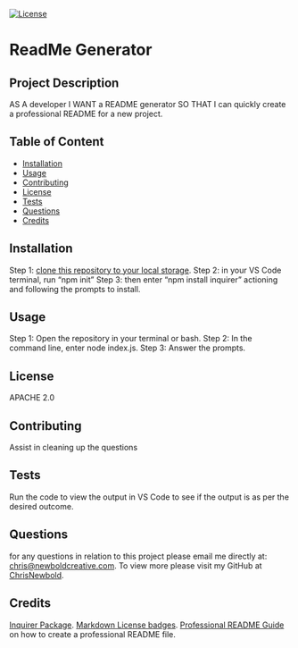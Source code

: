 
[![License](https://img.shields.io/badge/License-Apache_2.0-blue.svg)](https://opensource.org/licenses/Apache-2.0)  
# ReadMe Generator  


## Project Description 
AS A developer I WANT a README generator SO THAT I can quickly create a professional README for a new project.
    
## Table of Content 
    
* [Installation](#installation)
* [Usage](#usage)
* [Contributing](#contributing)
* [License](#license)
* [Tests](#tests)
* [Questions](#questions)
* [Credits](#credits)
    
## Installation 
Step 1: [clone this repository to your local storage](https://github.com/ChrisNewbold/09-NodeJS-ReadMe/tree/main/Develop). Step 2: in your VS Code terminal, run “npm init” Step 3: then enter “npm install inquirer” actioning and following the prompts to install.
    
## Usage 
Step 1: Open the repository in your terminal or bash. Step 2: In the command line, enter node index.js. Step 3: Answer the prompts. 
    
## License 
APACHE 2.0
    
## Contributing 
Assist in cleaning up the questions
    
## Tests 
Run the code to view the output in VS Code to see if the output is as per the desired outcome.
    
## Questions 
    
for any questions in relation to this project please email me directly at: chris@newboldcreative.com. To view more please visit my GitHub at [ChrisNewbold](https://github.com/ChrisNewbold/).
    
## Credits 
[Inquirer Package](https://www.npmjs.com/package/inquirer/v/8.2.4). [Markdown License badges](https://gist.github.com/lukas-h/2a5d00690736b4c3a7ba). [Professional README Guide](https://coding-boot-camp.github.io/full-stack/github/professional-readme-guide) on how to create a professional README file.
  